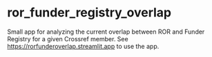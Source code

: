 # ror_funder_registry_overlap
 Small app for analyzing the current overlap between ROR and Funder Registry for a given Crossref member. See https://rorfunderoverlap.streamlit.app to use the app. 
